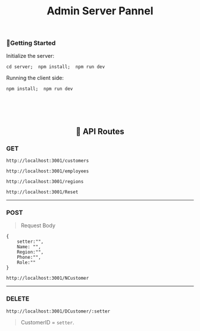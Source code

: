 <h1 style="text-align: center;">
    Admin Server Pannel
</h1>

</br>


<div>

### 🚀Getting Started
Initialize the server:

<div>

    cd server;  npm install;  npm run dev

</div>

Running the client side:
<div>

    npm install;  npm run dev

</div>

</div>


</br></br></br>

<h2 style="text-align: center;">
   🚏 API Routes
</h2>

### GET
<div>

    http://localhost:3001/customers
    
</div>
<div>

    http://localhost:3001/employees
    
</div>
<div>

    http://localhost:3001/regions
    
</div>
<div>

    http://localhost:3001/Reset

</div>

---

### POST
<div>

<div>

>Request Body

    {
        setter:"",
        Name: "",
        Region:"",
        Phone:"",
        Role:""
    }

</div>

    http://localhost:3001/NCustomer

</div>

---

### DELETE
<div>

    http://localhost:3001/DCustomer/:setter


> CustomerID = `setter`.

</div>